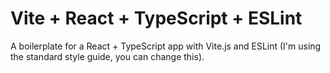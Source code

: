 # Vite + React + TypeScript + ESLint  

A boilerplate for a React + TypeScript app with Vite.js and ESLint (I'm using the standard style guide, you can change this).

